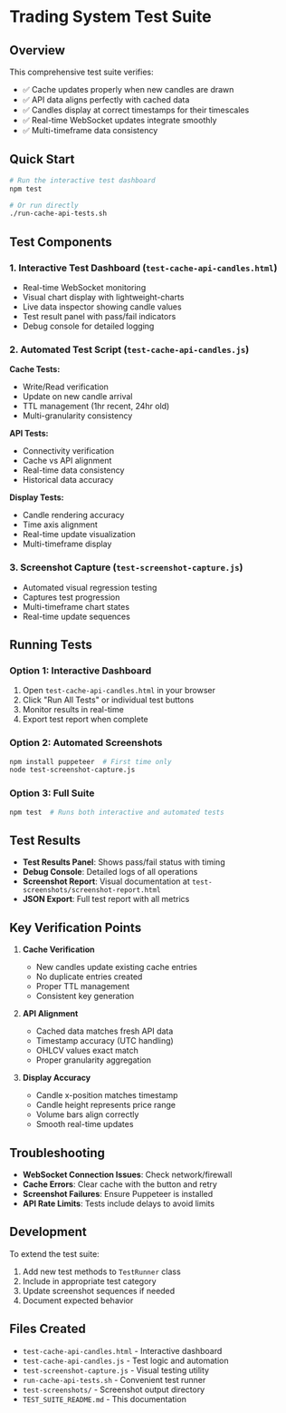 # Trading System Test Suite

## Overview

This comprehensive test suite verifies:
- ✅ Cache updates properly when new candles are drawn
- ✅ API data aligns perfectly with cached data  
- ✅ Candles display at correct timestamps for their timescales
- ✅ Real-time WebSocket updates integrate smoothly
- ✅ Multi-timeframe data consistency

## Quick Start

```bash
# Run the interactive test dashboard
npm test

# Or run directly
./run-cache-api-tests.sh
```

## Test Components

### 1. Interactive Test Dashboard (`test-cache-api-candles.html`)
- Real-time WebSocket monitoring
- Visual chart display with lightweight-charts
- Live data inspector showing candle values
- Test result panel with pass/fail indicators
- Debug console for detailed logging

### 2. Automated Test Script (`test-cache-api-candles.js`)
**Cache Tests:**
- Write/Read verification
- Update on new candle arrival
- TTL management (1hr recent, 24hr old)
- Multi-granularity consistency

**API Tests:**
- Connectivity verification
- Cache vs API alignment
- Real-time data consistency
- Historical data accuracy

**Display Tests:**
- Candle rendering accuracy
- Time axis alignment
- Real-time update visualization
- Multi-timeframe display

### 3. Screenshot Capture (`test-screenshot-capture.js`)
- Automated visual regression testing
- Captures test progression
- Multi-timeframe chart states
- Real-time update sequences

## Running Tests

### Option 1: Interactive Dashboard
1. Open `test-cache-api-candles.html` in your browser
2. Click "Run All Tests" or individual test buttons
3. Monitor results in real-time
4. Export test report when complete

### Option 2: Automated Screenshots
```bash
npm install puppeteer  # First time only
node test-screenshot-capture.js
```

### Option 3: Full Suite
```bash
npm test  # Runs both interactive and automated tests
```

## Test Results

- **Test Results Panel**: Shows pass/fail status with timing
- **Debug Console**: Detailed logs of all operations
- **Screenshot Report**: Visual documentation at `test-screenshots/screenshot-report.html`
- **JSON Export**: Full test report with all metrics

## Key Verification Points

1. **Cache Verification**
   - New candles update existing cache entries
   - No duplicate entries created
   - Proper TTL management
   - Consistent key generation

2. **API Alignment**
   - Cached data matches fresh API data
   - Timestamp accuracy (UTC handling)
   - OHLCV values exact match
   - Proper granularity aggregation

3. **Display Accuracy**
   - Candle x-position matches timestamp
   - Candle height represents price range
   - Volume bars align correctly
   - Smooth real-time updates

## Troubleshooting

- **WebSocket Connection Issues**: Check network/firewall
- **Cache Errors**: Clear cache with the button and retry
- **Screenshot Failures**: Ensure Puppeteer is installed
- **API Rate Limits**: Tests include delays to avoid limits

## Development

To extend the test suite:
1. Add new test methods to `TestRunner` class
2. Include in appropriate test category
3. Update screenshot sequences if needed
4. Document expected behavior

## Files Created

- `test-cache-api-candles.html` - Interactive dashboard
- `test-cache-api-candles.js` - Test logic and automation
- `test-screenshot-capture.js` - Visual testing utility
- `run-cache-api-tests.sh` - Convenient test runner
- `test-screenshots/` - Screenshot output directory
- `TEST_SUITE_README.md` - This documentation
